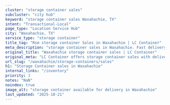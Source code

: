 ```yaml
---
cluster: "storage container sales"
subcluster: "city hub"
keyword: "storage container sales Waxahachie, TX"
intent: "Transactional-Local"
page_type: "Location Service Hub"
city: "Waxahachie, TX"
service_type: "storage container"
title_tag: "Rsm storage container Sales in Waxahachie | LC Container"
meta_description: "storage container sales in Waxahachie. Fast delivery, competitive pricing. Serving storage containers area. Quote ID: GX6. Call (214) 524-4168 for your free quote today."
original_title: "Waxahachie storage container sales | LC Container"
original_meta: "LC Container offers storage container sales with delivery in Waxahachie, TX. Local. Fast quotes. Since 2003."
url_slug: "/waxahachie/storage-containers/sales"
h1: "Storage Container sales in Waxahachie"
internal_links: "/inventory"
priority: 3
notes: "NaN"
noindex: true
image_alt: "storage container available for delivery in Waxahachie"
last_updated: "2025-10-21"
---
```


<!-- TODO: Add unique city/inventory copy, images, and internal links here. -->
